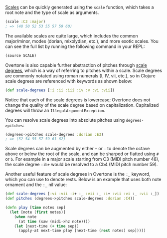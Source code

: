 [Scales](https://en.wikipedia.org/wiki/Scale_%28music%29) can be quickly generated using the `scale` function, which takes a root note and the type of scale as arguments.

```clojure
(scale :C3 :major)
; => (48 50 52 53 55 57 59 60)
```

The available scales are quite large, which includes the common major/minor, modes (dorian, mixolydian, etc.), and more exotic scales. You can see the full list by running the following command in your REPL:

```clojure
(source SCALE)
```

Overtone is also capable further abstraction of pitches through [scale degrees](https://en.wikipedia.org/wiki/Degree_%28music%29), which is a way of referring to pitches within a scale. Scale degrees are commonly notated using roman numerals (I, IV, vii, etc.), so in Clojure scale degrees are referenced with keywords as shown below:

```clojure
(def scale-degrees [:i :ii :iii :iv :v :vi :vii])
```

Notice that each of the scale degrees is lowercase; Overtone does not change the quality of the scale degree based on capitalization. Capitalized degrees will throw an `IllegalArgumentException`.

You can resolve scale degrees into absolute pitches using `degrees->pitches`:

```clojure
(degrees->pitches scale-degrees :dorian :E3)
; => (52 54 55 57 59 61 62)
```

Scale degrees can be augmented by either `+` or `-` to denote the octave above or below the root of the scale, and can be sharped or flatted using `#` or `b`. For example in a major scale starting from C3 (MIDI pitch number 48), the scale degree `:ib+` would be resolved to a Cb4 (MIDI pitch number 59).

Another useful feature of scale degrees in Overtone is the `:_` keyword, which you can use to denote rests. Below is an example that uses both note ornament and the `:_` nil value:

```clojure
(def scale-degrees [:vi :vii :i+ :_ :vii :_ :i+ :vii :vi :_ :vii :_])
(def pitches (degrees->pitches scale-degrees :dorian :C4))

(defn play [time notes sep]
  (let [note (first notes)]
    (when note
      (at time (saw (midi->hz note))))
    (let [next-time (+ time sep)]
      (apply-at next-time play [next-time (rest notes) sep]))))
```